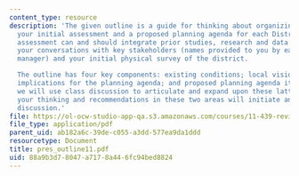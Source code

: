 ```yaml
---
content_type: resource
description: 'The given outline is a guide for thinking about organizing and presenting
  your initial assessment and a proposed planning agenda for each District.  Your
  assessment can and should integrate prior studies, research and data on the districts,
  your conversations with key stakeholders (names provided to you by each Main Street
  manager) and your initial physical survey of the district.

  The outline has four key components: existing conditions; local visions and goals;
  implications for the planning agenda; and proposed planning agenda items.  While
  we will use class discussion to articulate and expand upon these latter two items,
  your thinking and recommendations in these two areas will initiate and advance the
  discussion.'
file: https://ol-ocw-studio-app-qa.s3.amazonaws.com/courses/11-439-revitalizing-urban-main-streets-hyde-jackson-square-roslindale-square-boston-spring-2005/88a9b3d78047a7178a446fc94bed8824_pres_outline11.pdf
file_type: application/pdf
parent_uid: ab182a6c-39de-c055-a3dd-577ea9da1ddd
resourcetype: Document
title: pres_outline11.pdf
uid: 88a9b3d7-8047-a717-8a44-6fc94bed8824
---
```

